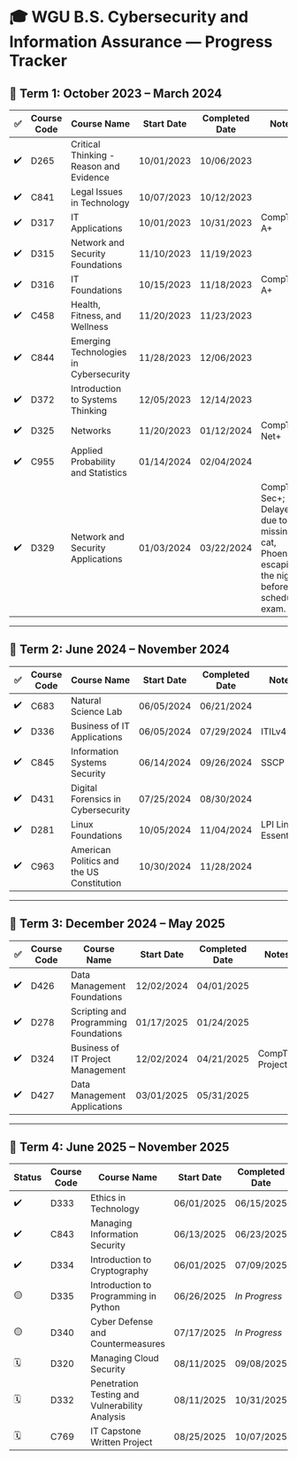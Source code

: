# 🎓 WGU B.S. Cybersecurity and Information Assurance — Progress Tracker

## 📆 Term 1: October 2023 – March 2024

| ✅ | Course Code | Course Name                            | Start Date | Completed Date | Notes |
|----|-------------|-----------------------------------------|------------|----------------|-------|
| ✔️ | D265        | Critical Thinking - Reason and Evidence | 10/01/2023 | 10/06/2023     |       |
| ✔️ | C841        | Legal Issues in Technology              | 10/07/2023 | 10/12/2023     |       |
| ✔️ | D317        | IT Applications                         | 10/01/2023 | 10/31/2023     | CompTIA A+      |
| ✔️ | D315        | Network and Security Foundations        | 11/10/2023 | 11/19/2023     |       |
| ✔️ | D316        | IT Foundations                          | 10/15/2023 | 11/18/2023     | CompTIA A+      |
| ✔️ | C458        | Health, Fitness, and Wellness           | 11/20/2023 | 11/23/2023     |       |
| ✔️ | C844        | Emerging Technologies in Cybersecurity  | 11/28/2023 | 12/06/2023     |       |
| ✔️ | D372        | Introduction to Systems Thinking        | 12/05/2023 | 12/14/2023     |       |
| ✔️ | D325        | Networks                                | 11/20/2023 | 01/12/2024     | CompTIA Net+      |
| ✔️ | C955        | Applied Probability and Statistics      | 01/14/2024 | 02/04/2024     |       |
| ✔️ | D329        | Network and Security Applications       | 01/03/2024 | 03/22/2024     | CompTIA Sec+; Delayed due to missing cat, Phoenix, escaping the night before my scheduled exam. |

---

## 📆 Term 2: June 2024 – November 2024

| ✅ | Course Code | Course Name                             | Start Date | Completed Date | Notes |
|----|-------------|------------------------------------------|------------|----------------|-------|
| ✔️ | C683        | Natural Science Lab                      | 06/05/2024 | 06/21/2024     |       |
| ✔️ | D336        | Business of IT Applications              | 06/05/2024 | 07/29/2024     | ITILv4       |
| ✔️ | C845        | Information Systems Security             | 06/14/2024 | 09/26/2024     | SSCP      |
| ✔️ | D431        | Digital Forensics in Cybersecurity       | 07/25/2024 | 08/30/2024     |       |
| ✔️ | D281        | Linux Foundations                        | 10/05/2024 | 11/04/2024     | LPI Linux Essentials       |
| ✔️ | C963        | American Politics and the US Constitution| 10/30/2024 | 11/28/2024     |       |

---

## 📆 Term 3: December 2024 – May 2025

| ✅ | Course Code | Course Name                             | Start Date | Completed Date | Notes |
|----|-------------|------------------------------------------|------------|----------------|-------|
| ✔️ | D426        | Data Management Foundations              | 12/02/2024 | 04/01/2025     |       |
| ✔️ | D278        | Scripting and Programming Foundations    | 01/17/2025 | 01/24/2025     |       |
| ✔️ | D324        | Business of IT Project Management        | 12/02/2024 | 04/21/2025     | CompTIA Project+      |
| ✔️ | D427        | Data Management Applications             | 03/01/2025 | 05/31/2025     |       |

---

## 📆 Term 4: June 2025 – November 2025

| Status | Course Code | Course Name                             | Start Date   | Completed Date   | Notes |
|--------|-------------|------------------------------------------|--------------|------------------|-------|
| ✔️     | D333        | Ethics in Technology                     | 06/01/2025   | 06/15/2025       |       |
| ✔️     | C843        | Managing Information Security            | 06/13/2025   | 06/23/2025       |       |
| ✔️     | D334        | Introduction to Cryptography             | 06/01/2025   | 07/09/2025       |       |
| 🟡     | D335        | Introduction to Programming in Python    | 06/26/2025   | *In Progress*    |       |
| 🟡     | D340        | Cyber Defense and Countermeasures        | 07/17/2025   | *In Progress*    |       |
| 🗓️     | D320        | Managing Cloud Security                  | 08/11/2025   | 09/08/2025       | Planned - CCSP|
| 🗓️     | D332        | Penetration Testing and Vulnerability Analysis | 08/11/2025   | 10/31/2025       | Planned - CompTIA PenTest+|
| 🗓️     | C769        | IT Capstone Written Project              | 08/25/2025   | 10/07/2025       | Planned |
